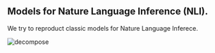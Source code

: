 ## Models for Nature Language Inference (NLI).

We try to reproduct classic models for Nature Language Inferece. 


![decompose](https://user-images.githubusercontent.com/18669534/38763448-93d25bc8-3fce-11e8-9851-7ded7a1e0334.png)
